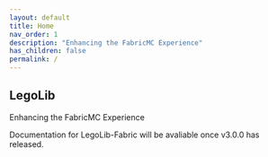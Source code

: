 ```yaml
---
layout: default
title: Home
nav_order: 1
description: "Enhancing the FabricMC Experience"
has_children: false
permalink: /
---
```

## LegoLib
Enhancing the FabricMC Experience

Documentation for LegoLib-Fabric will be avaliable once v3.0.0 has released.